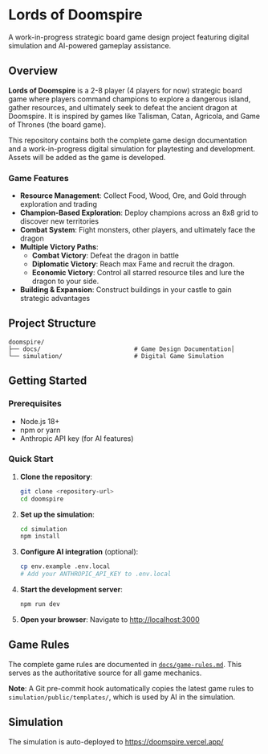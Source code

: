 # Lords of Doomspire

A work-in-progress strategic board game design project featuring digital simulation and AI-powered gameplay assistance.

## Overview

**Lords of Doomspire** is a 2-8 player (4 players for now) strategic board game where players command champions to explore a dangerous island, gather resources, and ultimately seek to defeat the ancient dragon at Doomspire. It is inspired by games like Talisman, Catan, Agricola, and Game of Thrones (the board game).

This repository contains both the complete game design documentation and a work-in-progress digital simulation for playtesting and development. Assets will be added as the game is developed.

### Game Features

- **Resource Management**: Collect Food, Wood, Ore, and Gold through exploration and trading
- **Champion-Based Exploration**: Deploy champions across an 8x8 grid to discover new territories
- **Combat System**: Fight monsters, other players, and ultimately face the dragon
- **Multiple Victory Paths**:
  - **Combat Victory**: Defeat the dragon in battle
  - **Diplomatic Victory**: Reach max Fame and recruit the dragon.
  - **Economic Victory**: Control all starred resource tiles and lure the dragon to your side.
- **Building & Expansion**: Construct buildings in your castle to gain strategic advantages

## Project Structure

```
doomspire/
├── docs/                          # Game Design Documentation│
└── simulation/                    # Digital Game Simulation
```

## Getting Started

### Prerequisites

- Node.js 18+
- npm or yarn
- Anthropic API key (for AI features)

### Quick Start

1. **Clone the repository**:

   ```bash
   git clone <repository-url>
   cd doomspire
   ```

2. **Set up the simulation**:

   ```bash
   cd simulation
   npm install
   ```

3. **Configure AI integration** (optional):

   ```bash
   cp env.example .env.local
   # Add your ANTHROPIC_API_KEY to .env.local
   ```

4. **Start the development server**:

   ```bash
   npm run dev
   ```

5. **Open your browser**: Navigate to [http://localhost:3000](http://localhost:3000)

## Game Rules

The complete game rules are documented in [`docs/game-rules.md`](./docs/game-rules.md). This serves as the authoritative source for all game mechanics.

**Note**: A Git pre-commit hook automatically copies the latest game rules to `simulation/public/templates/`, which is used by AI in the simulation.

## Simulation

The simulation is auto-deployed to https://doomspire.vercel.app/
